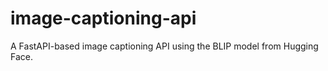# image-captioning-api
A FastAPI-based image captioning API using the BLIP model from Hugging Face.
